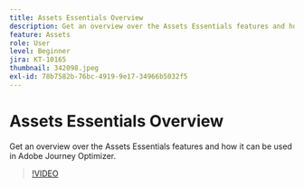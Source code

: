 ```yaml
---
title: Assets Essentials Overview
description: Get an overview over the Assets Essentials features and how it can be used in Adobe Journey Optimizer.
feature: Assets
role: User
level: Beginner
jira: KT-10165
thumbnail: 342098.jpeg
exl-id: 78b7582b-76bc-4919-9e17-34966b5032f5
---
```

# Assets Essentials Overview

Get an overview over the Assets Essentials features and how it can be used in Adobe Journey Optimizer.

>[!VIDEO](https://video.tv.adobe.com/v/342098?quality=12&learn=on)
